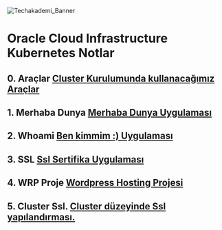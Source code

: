 ![Techakademi_Banner](https://user-images.githubusercontent.com/66215655/143013759-914be3d5-a157-45cb-af62-3f8371cb8ca9.png)

# Oracle Cloud Infrastructure Kubernetes Notlar

## 0. Araçlar [Cluster Kurulumunda kullanacağımız Araçlar](https://github.com/techakademi/OCI-Kubernetes-Notlar/blob/main/00-Araclar)

## 1. Merhaba Dunya [Merhaba Dunya Uygulaması](https://github.com/techakademi/OCI-Kubernetes-Notlar/blob/main/01-Merhaba-Dunya)

## 2. Whoami [Ben kimmim :) Uygulaması](https://github.com/techakademi/OCI-Kubernetes-Notlar/blob/main/02-Whoami)

## 3. SSL [Ssl Sertifika Uygulaması](https://github.com/techakademi/OCI-Kubernetes-Notlar/blob/main/03-SSL-Uygulama)

## 4. WRP Proje [Wordpress Hosting Projesi](https://github.com/techakademi/OCI-Kubernetes-Notlar/blob/main/04-WordpressProjesi)

## 5. Cluster Ssl. [Cluster düzeyinde Ssl yapılandırması.](https://github.com/techakademi/OCI-Kubernetes-Notlar/blob/main/05-Cluster-Ssl)

